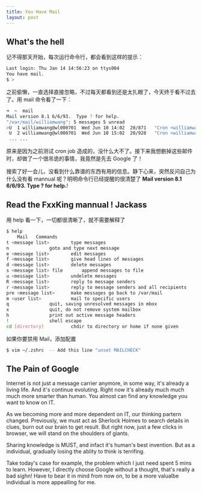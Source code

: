 ```yaml
---
title: You Have Mail
layout: post
---
```


## What's the hell

记不得那天开始，每次运行命令行，都会看到这样的提示：

```bash
Last login: Thu Jan 14 14:56:23 on ttys004
You have mail.
$ > 
```

之前偷懒，一直选择直接忽略，不过每天都看到还是太扎眼了，今天终于看不过去了。用 mail 命令看了一下：

```bash
➜  ~  mail
Mail version 8.1 6/6/93.  Type ? for help.
"/var/mail/williamwang": 5 messages 5 unread
>U  1 williamwang@wl000701  Wed Jun 10 14:02  20/871   "Cron <williamwang@wl00070178> /Users/williamwang/xxx"
 U  2 williamwang@wl000701  Wed Jun 10 15:02  20/928   "Cron <williamwang@wl00070178> /Users/williamwang/xxx/xxx.sh"
 ... ...
```

原来是因为之前测试 cron job 造成的，没什么大不了。接下来我想删掉这些邮件时，却做了一个很吊诡的事情，我竟然是先去 Google 了！

搜索了好一会儿，没看到什么靠谱的东西有用的信息。静下心来，突然反问自己为什么没有看 mannual 呢？明明命令行已经提醒的很清楚了 **Mail version 8.1 6/6/93.  Type ? for help.**!

## Read the FxxKing mannual ! Jackass 

用 help 看一下，一切都很清晰了，就不需要解释了

```bash 
$ help
    Mail   Commands
t <message list>		type messages
n				goto and type next message
e <message list>		edit messages
f <message list>		give head lines of messages
d <message list>		delete messages
s <message list> file		append messages to file
u <message list>		undelete messages
R <message list>		reply to message senders
r <message list>		reply to message senders and all recipients
pre <message list>		make messages go back to /var/mail
m <user list>			mail to specific users
q				quit, saving unresolved messages in mbox
x				quit, do not remove system mailbox
h				print out active message headers
!				shell escape
cd [directory]			chdir to directory or home if none given
```

如果你要禁用 Mail，添加配置
```bash
$ vim ~/.zshrc  -- Add this line "unset MAILCHECK" 
```

## The Pain of Google 

Internet is not just a message carrier anymore, in some way, it's already a living life. And it's continue evoluting. Right now it's already much much much more smarter than human. You almost can find any knowledge you want to know on IT.

As we becoming more and more dependent on IT, our thinking partern changed. Previously, we must act as Sherlock Holmes to search details in clues, burn out our brain to get result. But right now, just a few clicks in browser, we will stand on the shoulders of giants.

Sharing knowledge is MUST, and infact it's human's best invention. But as a individual, gradually losing the ablity to think is terrifing.

Take today's case for example, the problem which I just need spent 5 mins to learn. However, I directly choose Google without a thought, that's really a bad sighn! Have to bear it in mind from now on, to be a more valualbe individual is more appealling for me.




